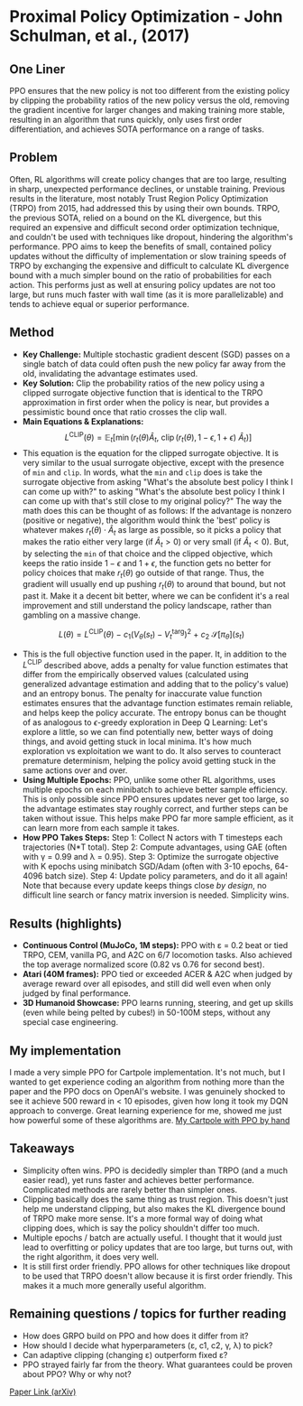 # Proximal Policy Optimization - John Schulman, et al., (2017)

## One Liner
PPO ensures that the new policy is not too different from the existing policy by clipping the probability ratios of the new policy versus the old, removing the gradient incentive for larger changes and making training more stable, resulting in an algorithm that runs quickly, only uses first order differentiation, and achieves SOTA performance on a range of tasks.

## Problem
Often, RL algorithms will create policy changes that are too large, resulting in sharp, unexpected performance declines, or unstable training. Previous results in the literature, most notably Trust Region Policy Optimization (TRPO) from 2015, had addressed this by using their own bounds. TRPO, the previous SOTA, relied on a bound on the KL divergence, but this required an expensive and difficult second order optimization technique, and couldn't be used with techniques like dropout, hindering the algorithm's performance. PPO aims to keep the benefits of small, contained policy updates without the difficulty of implementation or slow training speeds of TRPO by exchanging the expensive and difficult to calculate KL divergence bound with a much simpler bound on the ratio of probabilities for each action. This performs just as well at ensuring policy updates are not too large, but runs much faster with wall time (as it is more parallelizable) and tends to achieve equal or superior performance.

## Method
 - **Key Challenge:** Multiple stochastic gradient descent (SGD) passes on a single batch of data could often push the new policy far away from the old, invalidating the advantage estimates used.
 - **Key Solution:** Clip the probability ratios of the new policy using a clipped surrogate objective function that is identical to the TRPO approximation in first order when the policy is near, but provides a pessimistic bound once that ratio crosses the clip wall.
 - **Main Equations & Explanations:**
$$
L^{\text{CLIP}}(\theta) = \mathbb{E}_t\left[ \min \left( r_t(\theta) \hat{A}_t,\ \operatorname{clip}(r_t(\theta), 1 - \epsilon, 1 + \epsilon)\ \hat{A}_t \right) \right]
$$
 - This equation is the equation for the clipped surrogate objective. It is very similar to the usual surrogate objective, except with the presence of `min` and `clip`. In words, what the `min` and `clip` does is take the surrogate objective from asking "What's the absolute best policy I think I can come up with?" to asking "What's the absolute best policy I think I can come up with that's still close to my original policy?" The way the math does this can be thought of as follows: If the advantage is nonzero (positive or negative), the algorithm would think the 'best' policy is whatever makes $r_t(\theta) \cdot \hat{A}_t$ as large as possible, so it picks a policy that makes the ratio either very large (if $\hat{A}_t > 0$) or very small (if $\hat{A}_t < 0$). But, by selecting the `min` of that choice and the clipped objective, which keeps the ratio inside $1 - \epsilon$ and $1 + \epsilon$, the function gets no better for policy choices that make $r_t(\theta)$ go outside of that range. Thus, the gradient will usually end up pushing $r_t(\theta)$ to around that bound, but not past it. Make it a decent bit better, where we can be confident it's a real improvement and still understand the policy landscape, rather than gambling on a massive change.

$$
L(\theta) = L^{\text{CLIP}}(\theta)\ -\ c_1 \left( V_\theta(s_t) - V_t^{\text{targ}} \right)^2\ +\ c_2\ \mathcal{S}\left[ \pi_\theta \right] (s_t)
$$
 - This is the full objective function used in the paper. It, in addition to the $L^{\text{CLIP}}$ described above, adds a penalty for value function estimates that differ from the empirically observed values (calculated using generalized advantage estimation and adding that to the policy's value) and an entropy bonus. The penalty for inaccurate value function estimates ensures that the advantage function estimates remain reliable, and helps keep the policy accurate. The entropy bonus can be thought of as analogous to $\epsilon$-greedy exploration in Deep Q Learning: Let's explore a little, so we can find potentially new, better ways of doing things, and avoid getting stuck in local minima. It's how much exploration vs exploitation we want to do. It also serves to counteract premature determinism, helping the policy avoid getting stuck in the same actions over and over.
 - **Using Multiple Epochs:** PPO, unlike some other RL algorithms, uses multiple epochs on each minibatch to achieve better sample efficiency. This is only possible since PPO ensures updates never get too large, so the advantage estimates stay roughly correct, and further steps can be taken without issue. This helps make PPO far more sample efficient, as it can learn more from each sample it takes.
 - **How PPO Takes Steps:**
 Step 1: Collect N actors with T timesteps each trajectories (N*T total).
 Step 2: Compute advantages, using GAE (often with γ = 0.99 and λ = 0.95).
 Step 3: Optimize the surrogate objective with K epochs using minibatch SGD/Adam (often with 3-10 epochs, 64-4096 batch size).
 Step 4: Update policy parameters, and do it all again!
 Note that because every update keeps things close *by design*, no difficult line search or fancy matrix inversion is needed. Simplicity wins.

## Results (highlights)
 - **Continuous Control (MuJoCo, 1M steps):** PPO with ε = 0.2 beat or tied TRPO, CEM, vanilla PG, and A2C on 6/7 locomotion tasks. Also achieved the top average normalized score (0.82 vs 0.76 for second best).
 - **Atari (40M frames):** PPO tied or exceeded ACER & A2C when judged by average reward over all episodes, and still did well even when only judged by final performance.
 - **3D Humanoid Showcase:** PPO learns running, steering, and get up skills (even while being pelted by cubes!) in 50-100M steps, without any special case engineering.

## My implementation
I made a very simple PPO for Cartpole implementation. It's not much, but I wanted to get experience coding an algorithm from nothing more than the paper and the PPO docs on OpenAI's website. I was genuinely shocked to see it achieve 500 reward in < 10 episodes, given how long it took my DQN approach to converge. Great learning experience for me, showed me just how powerful some of these algorithms are.
[My Cartpole with PPO by hand](https://github.com/micahtracht/CartPole-PPO)

## Takeaways
 - Simplicity often wins. PPO is decidedly simpler than TRPO (and a much easier read), yet runs faster and achieves better performance. Complicated methods are rarely better than simpler ones.
 - Clipping basically does the same thing as trust region. This doesn't just help me understand clipping, but also makes the KL divergence bound of TRPO make more sense. It's a more formal way of doing what clipping does, which is say the policy shouldn't differ too much.
 - Multiple epochs / batch are actually useful. I thought that it would just lead to overfitting or policy updates that are too large, but turns out, with the right algorithm, it does very well.
 - It is still first order friendly. PPO allows for other techniques like dropout to be used that TRPO doesn't allow because it is first order friendly. This makes it a much more generally useful algorithm.

## Remaining questions / topics for further reading
 - How does GRPO build on PPO and how does it differ from it?
 - How should I decide what hyperparameters (ε, c1, c2, γ, λ) to pick?
 - Can adaptive clipping (changing ε) outperform fixed ε?
 - PPO strayed fairly far from the theory. What guarantees could be proven about PPO? Why or why not?

[Paper Link (arXiv)](https://arxiv.org/pdf/1707.06347)